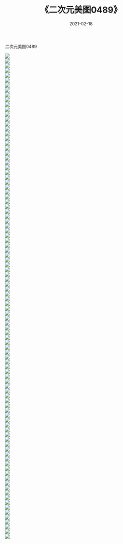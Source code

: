 ﻿---
layout: post
title:  《二次元美图0489》
date:   2021-02-18
img: http://imgx.orgx.ga/二次元/2021/二次元美图0489/000.jpg
categories: [美女, 清纯, 唯美]
---

二次元美图0489

 ![](http://imgx.orgx.ga/二次元/2021/二次元美图0489/001.jpg) <br>![](http://imgx.orgx.ga/二次元/2021/二次元美图0489/002.jpg) <br>![](http://imgx.orgx.ga/二次元/2021/二次元美图0489/003.jpg) <br>![](http://imgx.orgx.ga/二次元/2021/二次元美图0489/004.jpg) <br>![](http://imgx.orgx.ga/二次元/2021/二次元美图0489/005.jpg) <br>![](http://imgx.orgx.ga/二次元/2021/二次元美图0489/006.jpg) <br>![](http://imgx.orgx.ga/二次元/2021/二次元美图0489/007.jpg) <br>![](http://imgx.orgx.ga/二次元/2021/二次元美图0489/008.jpg) <br>![](http://imgx.orgx.ga/二次元/2021/二次元美图0489/009.jpg) <br>![](http://imgx.orgx.ga/二次元/2021/二次元美图0489/010.jpg) <br>![](http://imgx.orgx.ga/二次元/2021/二次元美图0489/011.jpg) <br>![](http://imgx.orgx.ga/二次元/2021/二次元美图0489/012.jpg) <br>![](http://imgx.orgx.ga/二次元/2021/二次元美图0489/013.jpg) <br>![](http://imgx.orgx.ga/二次元/2021/二次元美图0489/014.jpg) <br>![](http://imgx.orgx.ga/二次元/2021/二次元美图0489/015.jpg) <br>![](http://imgx.orgx.ga/二次元/2021/二次元美图0489/016.jpg) <br>![](http://imgx.orgx.ga/二次元/2021/二次元美图0489/017.jpg) <br>![](http://imgx.orgx.ga/二次元/2021/二次元美图0489/018.jpg) <br>![](http://imgx.orgx.ga/二次元/2021/二次元美图0489/019.jpg) <br>![](http://imgx.orgx.ga/二次元/2021/二次元美图0489/020.jpg) <br>![](http://imgx.orgx.ga/二次元/2021/二次元美图0489/021.jpg) <br>![](http://imgx.orgx.ga/二次元/2021/二次元美图0489/022.jpg) <br>![](http://imgx.orgx.ga/二次元/2021/二次元美图0489/023.jpg) <br>![](http://imgx.orgx.ga/二次元/2021/二次元美图0489/024.jpg) <br>![](http://imgx.orgx.ga/二次元/2021/二次元美图0489/025.jpg) <br>![](http://imgx.orgx.ga/二次元/2021/二次元美图0489/026.jpg) <br>![](http://imgx.orgx.ga/二次元/2021/二次元美图0489/027.jpg) <br>![](http://imgx.orgx.ga/二次元/2021/二次元美图0489/028.jpg) <br>![](http://imgx.orgx.ga/二次元/2021/二次元美图0489/029.jpg) <br>![](http://imgx.orgx.ga/二次元/2021/二次元美图0489/030.jpg) <br>![](http://imgx.orgx.ga/二次元/2021/二次元美图0489/031.jpg) <br>![](http://imgx.orgx.ga/二次元/2021/二次元美图0489/032.jpg) <br>![](http://imgx.orgx.ga/二次元/2021/二次元美图0489/033.jpg) <br>![](http://imgx.orgx.ga/二次元/2021/二次元美图0489/034.jpg) <br>![](http://imgx.orgx.ga/二次元/2021/二次元美图0489/035.jpg) <br>![](http://imgx.orgx.ga/二次元/2021/二次元美图0489/036.jpg) <br>![](http://imgx.orgx.ga/二次元/2021/二次元美图0489/037.jpg) <br>![](http://imgx.orgx.ga/二次元/2021/二次元美图0489/038.jpg) <br>![](http://imgx.orgx.ga/二次元/2021/二次元美图0489/039.jpg) <br>![](http://imgx.orgx.ga/二次元/2021/二次元美图0489/040.jpg) <br>![](http://imgx.orgx.ga/二次元/2021/二次元美图0489/041.jpg) <br>![](http://imgx.orgx.ga/二次元/2021/二次元美图0489/042.jpg) <br>![](http://imgx.orgx.ga/二次元/2021/二次元美图0489/043.jpg) <br>![](http://imgx.orgx.ga/二次元/2021/二次元美图0489/044.jpg) <br>![](http://imgx.orgx.ga/二次元/2021/二次元美图0489/045.jpg) <br>![](http://imgx.orgx.ga/二次元/2021/二次元美图0489/046.jpg) <br>![](http://imgx.orgx.ga/二次元/2021/二次元美图0489/047.jpg) <br>![](http://imgx.orgx.ga/二次元/2021/二次元美图0489/048.jpg) <br>![](http://imgx.orgx.ga/二次元/2021/二次元美图0489/049.jpg) <br>![](http://imgx.orgx.ga/二次元/2021/二次元美图0489/050.jpg) <br>![](http://imgx.orgx.ga/二次元/2021/二次元美图0489/051.jpg) <br>![](http://imgx.orgx.ga/二次元/2021/二次元美图0489/052.jpg) <br>![](http://imgx.orgx.ga/二次元/2021/二次元美图0489/053.jpg) <br>![](http://imgx.orgx.ga/二次元/2021/二次元美图0489/054.jpg) <br>![](http://imgx.orgx.ga/二次元/2021/二次元美图0489/055.jpg) <br>![](http://imgx.orgx.ga/二次元/2021/二次元美图0489/056.jpg) <br>![](http://imgx.orgx.ga/二次元/2021/二次元美图0489/057.jpg) <br>![](http://imgx.orgx.ga/二次元/2021/二次元美图0489/058.jpg) <br>![](http://imgx.orgx.ga/二次元/2021/二次元美图0489/059.jpg) <br>![](http://imgx.orgx.ga/二次元/2021/二次元美图0489/060.jpg) <br>![](http://imgx.orgx.ga/二次元/2021/二次元美图0489/061.jpg) <br>![](http://imgx.orgx.ga/二次元/2021/二次元美图0489/062.jpg) <br>![](http://imgx.orgx.ga/二次元/2021/二次元美图0489/063.jpg) <br>![](http://imgx.orgx.ga/二次元/2021/二次元美图0489/064.jpg) <br>![](http://imgx.orgx.ga/二次元/2021/二次元美图0489/065.jpg) <br>![](http://imgx.orgx.ga/二次元/2021/二次元美图0489/066.jpg) <br>![](http://imgx.orgx.ga/二次元/2021/二次元美图0489/067.jpg) <br>![](http://imgx.orgx.ga/二次元/2021/二次元美图0489/068.jpg) <br>![](http://imgx.orgx.ga/二次元/2021/二次元美图0489/069.jpg) <br>![](http://imgx.orgx.ga/二次元/2021/二次元美图0489/070.jpg) <br>![](http://imgx.orgx.ga/二次元/2021/二次元美图0489/071.jpg) <br>![](http://imgx.orgx.ga/二次元/2021/二次元美图0489/072.jpg) <br>![](http://imgx.orgx.ga/二次元/2021/二次元美图0489/073.jpg) <br>![](http://imgx.orgx.ga/二次元/2021/二次元美图0489/074.jpg) <br>![](http://imgx.orgx.ga/二次元/2021/二次元美图0489/075.jpg) <br>![](http://imgx.orgx.ga/二次元/2021/二次元美图0489/076.jpg) <br>![](http://imgx.orgx.ga/二次元/2021/二次元美图0489/077.jpg) <br>![](http://imgx.orgx.ga/二次元/2021/二次元美图0489/078.jpg) <br>![](http://imgx.orgx.ga/二次元/2021/二次元美图0489/079.jpg) <br>![](http://imgx.orgx.ga/二次元/2021/二次元美图0489/080.jpg) <br>![](http://imgx.orgx.ga/二次元/2021/二次元美图0489/081.jpg) <br>![](http://imgx.orgx.ga/二次元/2021/二次元美图0489/082.jpg) <br>![](http://imgx.orgx.ga/二次元/2021/二次元美图0489/083.jpg) <br>![](http://imgx.orgx.ga/二次元/2021/二次元美图0489/084.jpg) <br>![](http://imgx.orgx.ga/二次元/2021/二次元美图0489/085.jpg) <br>![](http://imgx.orgx.ga/二次元/2021/二次元美图0489/086.jpg) <br>![](http://imgx.orgx.ga/二次元/2021/二次元美图0489/087.jpg) <br>![](http://imgx.orgx.ga/二次元/2021/二次元美图0489/088.jpg) <br>![](http://imgx.orgx.ga/二次元/2021/二次元美图0489/089.jpg) <br>![](http://imgx.orgx.ga/二次元/2021/二次元美图0489/090.jpg) <br>![](http://imgx.orgx.ga/二次元/2021/二次元美图0489/091.jpg) <br>![](http://imgx.orgx.ga/二次元/2021/二次元美图0489/092.jpg) <br>![](http://imgx.orgx.ga/二次元/2021/二次元美图0489/093.jpg) <br>![](http://imgx.orgx.ga/二次元/2021/二次元美图0489/094.jpg) <br>![](http://imgx.orgx.ga/二次元/2021/二次元美图0489/095.jpg) <br>![](http://imgx.orgx.ga/二次元/2021/二次元美图0489/096.jpg) <br>![](http://imgx.orgx.ga/二次元/2021/二次元美图0489/097.jpg) <br>![](http://imgx.orgx.ga/二次元/2021/二次元美图0489/098.jpg) <br>![](http://imgx.orgx.ga/二次元/2021/二次元美图0489/099.jpg) <br>![](http://imgx.orgx.ga/二次元/2021/二次元美图0489/100.jpg) <br>